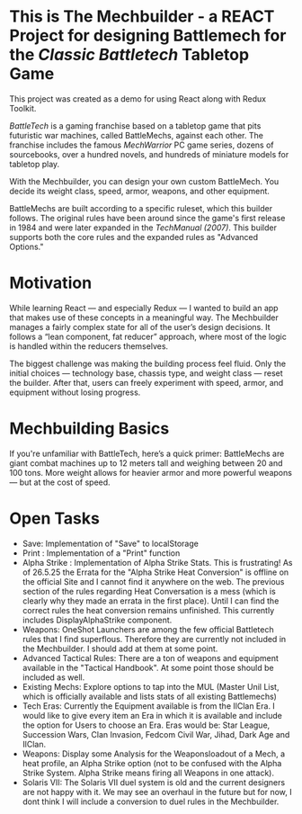 # This is The Mechbuilder - a REACT Project for designing Battlemech for the _Classic Battletech_ Tabletop Game

This project was created as a demo for using React along with Redux Toolkit.

_BattleTech_ is a gaming franchise based on a tabletop game that pits futuristic war machines, called BattleMechs, against each other. The franchise includes the famous _MechWarrior_ PC game series, dozens of sourcebooks, over a hundred novels, and hundreds of miniature models for tabletop play.

With the Mechbuilder, you can design your own custom BattleMech. You decide its weight class, speed, armor, weapons, and other equipment.

BattleMechs are built according to a specific ruleset, which this builder follows. The original rules have been around since the game's first release in 1984 and were later expanded in the _TechManual (2007)_. This builder supports both the core rules and the expanded rules as "Advanced Options."

# Motivation

While learning React — and especially Redux — I wanted to build an app that makes use of these concepts in a meaningful way. The Mechbuilder manages a fairly complex state for all of the user’s design decisions. It follows a “lean component, fat reducer” approach, where most of the logic is handled within the reducers themselves.

The biggest challenge was making the building process feel fluid. Only the initial choices — technology base, chassis type, and weight class — reset the builder. After that, users can freely experiment with speed, armor, and equipment without losing progress.

# Mechbuilding Basics

If you're unfamiliar with BattleTech, here’s a quick primer:
BattleMechs are giant combat machines up to 12 meters tall and weighing between 20 and 100 tons. More weight allows for heavier armor and more powerful weapons — but at the cost of speed.

# Open Tasks

- Save: Implementation of "Save" to localStorage
- Print : Implementation of a "Print" function
- Alpha Strike : Implementation of Alpha Strike Stats. This is frustrating! As of 26.5.25 the Errata for the "Alpha Strike Heat Conversion" is offline on the official Site and I cannot find it anywhere on the web. The previous section of the rules regarding Heat Conversation is a mess (which is clearly why they made an errata in the first place). Until I can find the correct rules the heat conversion remains unfinished. This currently includes DisplayAlphaStrike component.
- Weapons: OneShot Launchers are among the few official Battletech rules that I find superflous. Therefore they are currently not included in the Mechbuilder. I should add at them at some point.
- Advanced Tactical Rules: There are a ton of weapons and equipment available in the "Tactical Handbook". At some point those should be included as well.
- Existing Mechs: Explore options to tap into the MUL (Master Unil List, which is officially available and lists stats of all existing Battlemechs)
- Tech Eras: Currently the Equipment available is from the IlClan Era. I would like to give every item an Era in which it is available and include the option for Users to choose an Era. Eras would be: Star League, Succession Wars, Clan Invasion, Fedcom Civil War, Jihad, Dark Age and IlClan.
- Weapons: Display some Analysis for the Weaponsloadout of a Mech, a heat profile, an Alpha Strike option (not to be confused with the Alpha Strike System. Alpha Strike means firing all Weapons in one attack).
- Solaris VII: The Solaris VII duel system is old and the current designers are not happy with it. We may see an overhaul in the future but for now, I dont think I will include a conversion to duel rules in the Mechbuilder.
